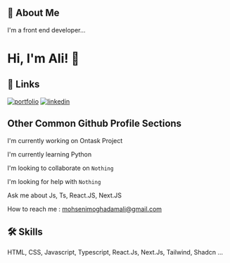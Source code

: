 ## 🚀 About Me
I'm a front end developer...


# Hi, I'm Ali! 👋


## 🔗 Links
[![portfolio](https://img.shields.io/badge/my_portfolio-000?style=for-the-badge&logo=ko-fi&logoColor=white)](https://alimohsenimoghadam.ir/)
[![linkedin](https://img.shields.io/badge/linkedin-0A66C2?style=for-the-badge&logo=linkedin&logoColor=white)]([https://www.linkedin.com](https://www.linkedin.com/in/ali-mohseni-moghadam/)/)


## Other Common Github Profile Sections
I'm currently working on Ontask Project

I'm currently learning Python

I'm looking to collaborate on ``` Nothing ```

I'm looking for help with ``` Nothing ```

Ask me about Js, Ts, React.JS, Next.JS

How to reach me : mohsenimoghadamali@gmail.com

## 🛠 Skills
HTML, CSS, Javascript, Typescript, React.Js, Next.Js, Tailwind, Shadcn ...

